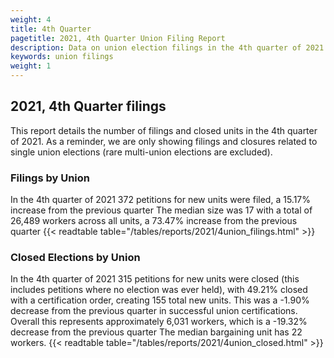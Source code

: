```yaml
---
weight: 4
title: 4th Quarter
pagetitle: 2021, 4th Quarter Union Filing Report
description: Data on union election filings in the 4th quarter of 2021
keywords: union filings
weight: 1
---
```


## 2021, 4th Quarter filings

This report details the number of filings and closed units in the 4th quarter of 2021. As a reminder, we are only showing filings and closures related to single union elections (rare multi-union elections are excluded).

### Filings by Union
In the 4th quarter of 2021 372 petitions for new units were filed, a 15.17% increase from the previous quarter The median size was 17 with a total of 26,489 workers across all units, a 73.47% increase from the previous quarter
{{< readtable table="/tables/reports/2021/4union_filings.html" >}}

### Closed Elections by Union
In the 4th quarter of 2021 315 petitions for new units were closed (this includes petitions where no election was ever held), with 49.21% closed with a certification order, creating 155 total new units. This was a -1.90% decrease from the previous quarter in successful union certifications. Overall this represents approximately 6,031 workers, which is a -19.32% decrease from the previous quarter The median bargaining unit has 22 workers.
{{< readtable table="/tables/reports/2021/4union_closed.html" >}}
